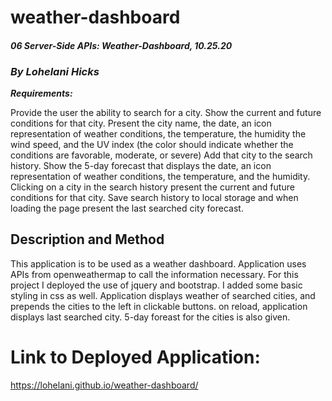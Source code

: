 # weather-dashboard

#### _06 Server-Side APIs: Weather-Dashboard, 10.25.20_

### _By Lohelani Hicks_

***Requirements:***

Provide the user the ability to search for a city.
Show the current and future conditions for that city.
Present the city name, the date, an icon representation of weather conditions, the temperature, 
the humidity the wind speed, and the UV index (the color should indicate whether the conditions 
are favorable, moderate, or severe)
Add that city to the search history.
Show the 5-day forecast that displays the date, an icon representation of weather conditions, 
the temperature, and the humidity.
Clicking on a city in the search history present the current and future conditions for that city.
Save search history to local storage and when loading the page present the last searched city forecast.


## Description and Method

This application is to be used as a weather dashboard. Application uses APIs from openweathermap to call the information necessary. For this project I deployed the use of jquery and bootstrap. I added some basic styling in css as well. Application displays weather of searched cities, and prepends the cities to the left in clickable buttons. on reload, application displays last searched city. 5-day foreast for the cities is also given.

# Link to Deployed Application:

https://lohelani.github.io/weather-dashboard/

